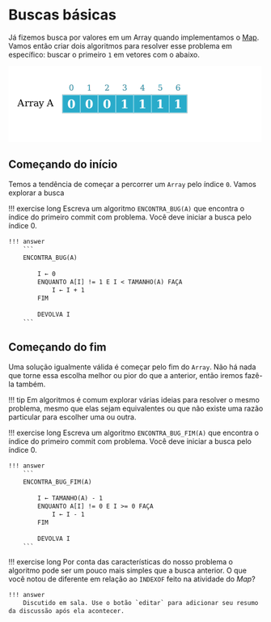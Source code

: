 # Buscas básicas

Já fizemos busca por valores em um Array quando implementamos o [Map](../01-ADT/map.md). Vamos então criar dois algoritmos para resolver esse problema em específico: buscar o primeiro `1` em vetores com o abaixo.

![](array-bug-1.png)

## Começando do início

Temos a tendência de começar a percorrer um `Array` pelo índice `0`. Vamos explorar a busca 

!!! exercise long
    Escreva um algoritmo `ENCONTRA_BUG(A)` que encontra o índice do primeiro commit com problema. Você deve iniciar a busca pelo índice 0.

    !!! answer
        ```
        ENCONTRA_BUG(A)

            I ← 0
            ENQUANTO A[I] != 1 E I < TAMANHO(A) FAÇA
                I ← I + 1
            FIM

            DEVOLVA I
        ```



## Começando do fim

Uma solução igualmente válida é começar pelo fim do `Array`. Não há nada que torne essa escolha melhor ou pior do que a anterior, então iremos fazê-la também. 

!!! tip
    Em algoritmos é comum explorar várias ideias para resolver o mesmo problema, mesmo que elas sejam equivalentes ou que não existe uma razão particular para escolher uma ou outra.

!!! exercise long
    Escreva um algoritmo `ENCONTRA_BUG_FIM(A)` que encontra o índice do primeiro commit com problema. Você deve iniciar a busca pelo índice 0.

    !!! answer
        ```
        ENCONTRA_BUG_FIM(A)

            I ← TAMANHO(A) - 1
            ENQUANTO A[I] != 0 E I >= 0 FAÇA
                I ← I - 1
            FIM

            DEVOLVA I
        ```


!!! exercise long 
    Por conta das características do nosso problema o algoritmo pode ser um pouco mais simples que a busca anterior. O que você notou de diferente em relação ao `INDEXOF` feito na atividade do *Map*?

    !!! answer
        Discutido em sala. Use o botão `editar` para adicionar seu resumo da discussão após ela acontecer. 